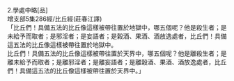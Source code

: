 2.學處中略[品]  
增支部5集286經/比丘經(莊春江譯)  
「比丘們！具備五法的比丘像這樣被帶往置於地獄中，哪五個呢？他是殺生者；是未給予而取者；是邪淫者；是妄語者；是榖酒、果酒、酒放逸處者，比丘們！具備這五法的比丘像這樣被帶往置於地獄中。  
比丘們！具備五法的比丘像這樣被帶往置於天界中，哪五個呢？他是離殺生者；是離未給予而取者；是離邪淫者；是離妄語者；是離榖酒、果酒、酒放逸處者，比丘們！具備這五法的比丘像這樣被帶往置於天界中。」  
  
  
